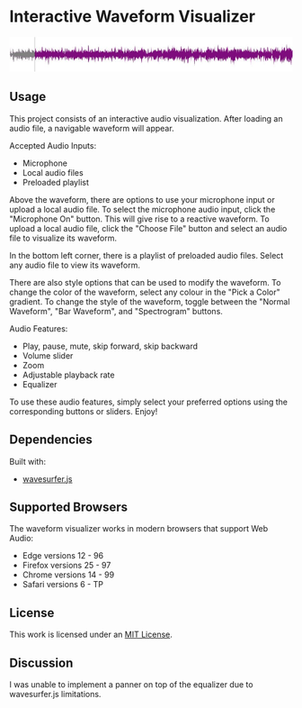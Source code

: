 # Interactive Waveform Visualizer

![image](https://github.com/mumt301/nicolesue/blob/main/final_project/sample_waveform.JPG?raw=true)

## Usage

This project consists of an interactive audio visualization. After loading an audio file, a navigable waveform will appear.

Accepted Audio Inputs:

* Microphone
* Local audio files
* Preloaded playlist

Above the waveform, there are options to use your microphone input or upload a local audio file. To select the microphone audio input, click the "Microphone On" button. This will give rise to a reactive waveform. To upload a local audio file, click the "Choose File" button and select an audio file to visualize its waveform.

In the bottom left corner, there is a playlist of preloaded audio files. Select any audio file to view its waveform.

There are also style options that can be used to modify the waveform. To change the color of the waveform, select any colour in the "Pick a Color" gradient. To change the style of the waveform, toggle between the "Normal Waveform", "Bar Waveform", and "Spectrogram" buttons.

Audio Features:

* Play, pause, mute, skip forward, skip backward
* Volume slider
* Zoom
* Adjustable playback rate
* Equalizer

To use these audio features, simply select your preferred options using the corresponding buttons or sliders. Enjoy!

## Dependencies

Built with:

* [wavesurfer.js](https://wavesurfer-js.org/)

## Supported Browsers

The waveform visualizer works in modern browsers that support Web Audio:

* Edge versions 12 - 96
* Firefox versions 25 - 97
* Chrome versions 14 - 99
* Safari versions 6 - TP

## License

This work is licensed under an
[MIT License](LICENSE).

## Discussion

I was unable to implement a panner on top of the equalizer due to wavesurfer.js limitations.